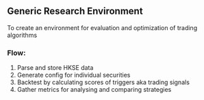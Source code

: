 ## Generic Research Environment

To create an environment for evaluation and optimization of trading algorithms
### Flow:
1. Parse and store HKSE data
2. Generate config for individual securities
3. Backtest by calculating scores of triggers aka trading signals
4. Gather metrics for analysing and comparing strategies

